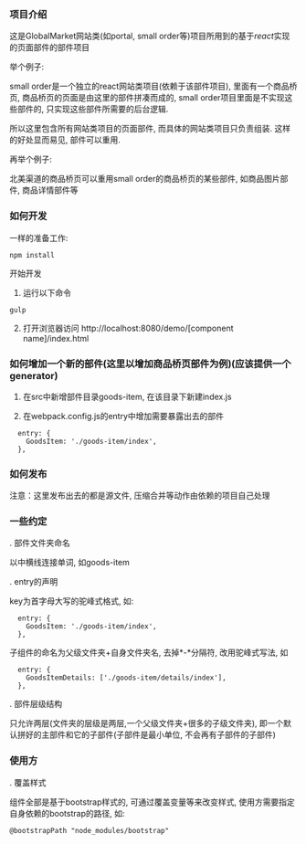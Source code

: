 ### 项目介绍

这是GlobalMarket网站类(如portal, small order等)项目所用到的基于*react*实现的页面部件的部件项目

举个例子:

small order是一个独立的react网站类项目(依赖于该部件项目), 里面有一个商品桥页, 商品桥页的页面是由这里的部件拼凑而成的, small order项目里面是不实现这些部件的, 只实现这些部件所需要的后台逻辑.

所以这里包含所有网站类项目的页面部件, 而具体的网站类项目只负责组装. 这样的好处显而易见, 部件可以重用.

再举个例子:

北美渠道的商品桥页可以重用small order的商品桥页的某些部件, 如商品图片部件, 商品详情部件等


### 如何开发

一样的准备工作:
```
npm install
```

开始开发

1. 运行以下命令
```
gulp
```

2. 打开浏览器访问
http://localhost:8080/demo/[component name]/index.html


### 如何增加一个新的部件(这里以增加商品桥页部件为例)(应该提供一个generator)

1. 在src中新增部件目录goods-item, 在该目录下新建index.js

2. 在webpack.config.js的entry中增加需要暴露出去的部件
```
  entry: {
    GoodsItem: './goods-item/index',
  },
```

### 如何发布

注意：这里发布出去的都是源文件, 压缩合并等动作由依赖的项目自己处理

### 一些约定

. 部件文件夹命名

以中横线连接单词, 如goods-item

. entry的声明

key为首字母大写的驼峰式格式, 如:
```
  entry: {
    GoodsItem: './goods-item/index',
  },
```

子组件的命名为父级文件夹+自身文件夹名, 去掉*-*分隔符, 改用驼峰式写法, 如
```
  entry: {
    GoodsItemDetails: ['./goods-item/details/index'],
  },
```

. 部件层级结构

只允许两层(文件夹的层级是两层,一个父级文件夹+很多的子级文件夹), 即一个默认拼好的主部件和它的子部件(子部件是最小单位, 不会再有子部件的子部件)


### 使用方

. 覆盖样式

组件全部是基于bootstrap样式的, 可通过覆盖变量等来改变样式, 使用方需要指定自身依赖的bootstrap的路径, 如:

```
@bootstrapPath "node_modules/bootstrap"
```



